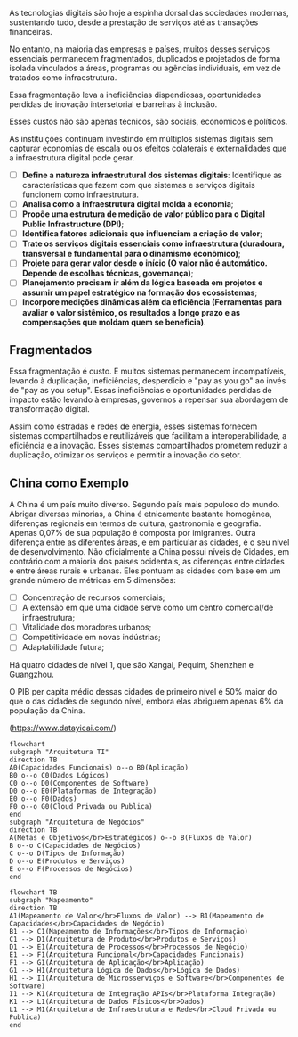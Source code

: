 As tecnologias digitais são hoje a espinha dorsal das sociedades modernas, sustentando tudo, desde a prestação de serviços até as transações financeiras.

No entanto, na maioria das empresas e países, muitos desses serviços essenciais  permanecem fragmentados, duplicados e projetados de forma isolada vinculados a áreas, programas ou agências individuais, em vez de tratados como infraestrutura.

Essa fragmentação leva a ineficiências dispendiosas, oportunidades perdidas de inovação intersetorial e barreiras à inclusão.

Esses custos não são apenas técnicos, são sociais, econômicos e políticos.

As instituições continuam investindo em múltiplos sistemas digitais sem capturar economias de escala ou os efeitos colaterais e externalidades que a infraestrutura digital pode gerar.

- [ ] **Define a natureza infraestrutural dos sistemas digitais**: Identifique as características que fazem com que sistemas e serviços digitais funcionem como infraestrutura.
- [ ] **Analisa como a infraestrutura digital molda a economia**;
- [ ] **Propõe uma estrutura de medição de valor público para o Digital Public Infrastructure (DPI)**;
- [ ] **Identifica fatores adicionais que influenciam a criação de valor**;
- [ ] **Trate os serviços digitais essenciais como infraestrutura (duradoura, transversal e fundamental para o dinamismo econômico)**;
- [ ] **Projete para gerar valor desde o início (O valor não é automático. Depende de escolhas técnicas, governança)**;
- [ ] **Planejamento precisam ir além da lógica baseada em projetos e assumir um papel estratégico na formação dos ecossistemas**;
- [ ] **Incorpore medições dinâmicas além da eficiência (Ferramentas para avaliar o valor sistêmico, os resultados a longo prazo e as compensações que moldam quem se beneficia)**.

## Fragmentados
Essa fragmentação é custo. E  muitos sistemas permanecem incompatíveis, levando à duplicação, ineficiências, desperdício e "pay as you go" ao invés de "pay as you setup".
Essas ineficiências e oportunidades perdidas de impacto estão levando à empresas, governos a repensar sua abordagem de transformação digital.

Assim como estradas e redes de energia, esses sistemas fornecem sistemas compartilhados e reutilizáveis que facilitam a interoperabilidade, a eficiência e a inovação. Esses sistemas compartilhados prometem reduzir a duplicação, otimizar os serviços e permitir a inovação do setor.

## China como Exemplo
A China é um país muito diverso. Segundo país mais populoso do mundo.
Abrigar diversas minorias, a China é etnicamente bastante homogênea, diferenças regionais em termos de cultura, gastronomia e geografia.
Apenas 0,07% de sua população é composta por imigrantes.
Outra diferença entre as diferentes áreas, e em particular as cidades, é o seu nível de desenvolvimento.
Não oficialmente a China possui níveis de Cidades, em contrário com a  maioria dos países ocidentais, as diferenças entre cidades e entre áreas rurais e urbanas.
Eles pontuam as cidades com base em um grande número de métricas em 5 dimensões:

- [ ] Concentração de recursos comerciais;
- [ ] A extensão em que uma cidade serve como um centro comercial/de infraestrutura;
- [ ] Vitalidade dos moradores urbanos;
- [ ] Competitividade em novas indústrias;
- [ ] Adaptabilidade futura;

Há quatro cidades de nível 1, que são Xangai, Pequim, Shenzhen e Guangzhou.

O PIB per capita médio dessas cidades de primeiro nível é 50% maior do que o das cidades de segundo nível, embora elas abriguem apenas 6% da população da China.

(https://www.datayicai.com/)

```mermaid
flowchart
subgraph "Arquitetura TI"
direction TB
A0(Capacidades Funcionais) o--o B0(Aplicação)
B0 o--o C0(Dados Lógicos)
C0 o--o D0(Componentes de Software)
D0 o--o E0(Plataformas de Integração)
E0 o--o F0(Dados)
F0 o--o G0(Cloud Privada ou Publica)
end
subgraph "Arquitetura de Negócios"
direction TB
A(Metas e Objetivos</br>Estratégicos) o--o B(Fluxos de Valor)
B o--o C(Capacidades de Negócios)
C o--o D(Tipos de Informação)
D o--o E(Produtos e Serviços)
E o--o F(Processos de Negócios)
end
```



```mermaid
flowchart TB
subgraph "Mapeamento"
direction TB
A1(Mapeamento de Valor</br>Fluxos de Valor) --> B1(Mapeamento de Capacidades</br>Capacidades de Negócio)
B1 --> C1(Mapeamento de Informações</br>Tipos de Informação)
C1 --> D1(Arquitetura de Produto</br>Produtos e Serviços)
D1 --> E1(Arquitetura de Processos</br>Processos de Negócio)
E1 --> F1(Arquitetura Funcional</br>Capacidades Funcionais)
F1 --> G1(Arquitetura de Aplicação</br>Aplicação)
G1 --> H1(Arquitetura Lógica de Dados</br>Lógica de Dados)
H1 --> I1(Arquitetura de Microsserviços e Software</br>Componentes de Software)
I1 --> K1(Arquitetura de Integração APIs</br>Plataforma Integração)
K1 --> L1(Arquitetura de Dados Físicos</br>Dados)
L1 --> M1(Arquitetura de Infraestrutura e Rede</br>Cloud Privada ou Publica)
end
```

